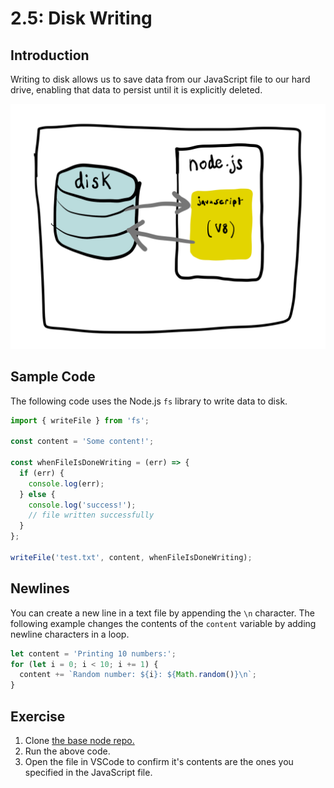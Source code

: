# 2.5: Disk Writing

## Introduction

Writing to disk allows us to save data from our JavaScript file to our hard drive, enabling that data to persist until it is explicitly deleted.

![We can make data flow from our JavaScript programs to disk and back.](../.gitbook/assets/disk-node.jpg)

## Sample Code

The following code uses the Node.js `fs` library to write data to disk.

```javascript
import { writeFile } from 'fs';

const content = 'Some content!';

const whenFileIsDoneWriting = (err) => {
  if (err) {
    console.log(err);
  } else {
    console.log('success!');
    // file written successfully
  }
};

writeFile('test.txt', content, whenFileIsDoneWriting);
```

## Newlines

You can create a new line in a text file by appending the `\n` character. The following example changes the contents of the `content` variable by adding newline characters in a loop.

```javascript
let content = 'Printing 10 numbers:';
for (let i = 0; i < 10; i += 1) {
  content += `Random number: ${i}: ${Math.random()}\n`;
}
```

## Exercise

1. Clone [the base node repo.](https://github.com/rocketacademy/base-node-swe1)
2. Run the above code.
3. Open the file in VSCode to confirm it's contents are the ones you specified in the JavaScript file.

